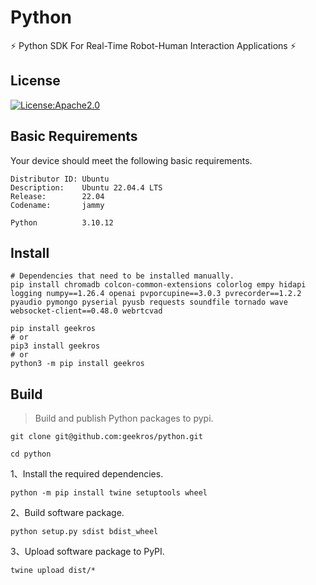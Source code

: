 # Python

⚡ Python SDK For Real-Time Robot-Human Interaction Applications ⚡

## License

[![License:Apache2.0](https://img.shields.io/badge/License-Apache2.0-yellow.svg)](https://opensource.org/licenses/Apache2.0)

## Basic Requirements

Your device should meet the following basic requirements.

```shell
Distributor ID: Ubuntu
Description:    Ubuntu 22.04.4 LTS
Release:        22.04
Codename:       jammy

Python          3.10.12
```

## Install

```shell
# Dependencies that need to be installed manually.
pip install chromadb colcon-common-extensions colorlog empy hidapi logging numpy==1.26.4 openai pvporcupine==3.0.3 pvrecorder==1.2.2 pyaudio pymongo pyserial pyusb requests soundfile tornado wave websocket-client==0.48.0 webrtcvad
```

```shell
pip install geekros
# or
pip3 install geekros
# or
python3 -m pip install geekros
```

## Build

> Build and publish Python packages to pypi.

```shell
git clone git@github.com:geekros/python.git
```

```shell
cd python
```

1、Install the required dependencies.

```shell
python -m pip install twine setuptools wheel
```

2、Build software package.

```shell
python setup.py sdist bdist_wheel
```

3、Upload software package to PyPI.

```shell
twine upload dist/*
```